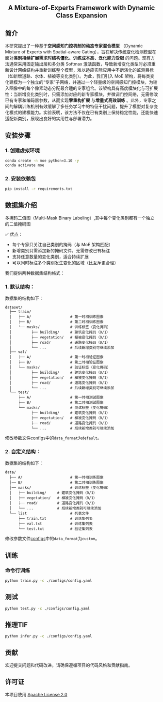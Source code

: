 <h2 align="center">
  A Mixture-of-Experts Framework with Dynamic Class Expansion
</h2>

## 简介
本研究提出了一种基于**空间感知门控机制的动态专家混合模型** （Dynamic Mixture of Experts with Spatial-aware Gating），旨在解决传统变化检测模型在面对**类别持续扩展需求时结构僵化、训练成本高、泛化能力受限** 的问题。现有方法通常采用固定输出层和多分类 Softmax 激活函数，导致新增变化类型时必须重新设计网络结构并重新训练整个模型，难以适应实际应用中不断演化的监测目标（如新增道路、水体、植被等变化类别）。为此，我们引入 MoE 架构，将每类变化建模为一个独立的“专家”子网络，并通过一个轻量级的空间感知门控模块，为输入图像中的每个像素动态分配最合适的专家组合。该架构具有高度模块化与可扩展性：当新增变化类别时，只需添加对应的新专家模块，并微调门控网络，无需修改已有专家和编码器参数，从而实现**零重构扩展** 与**增量式高效训练** 。此外，专家之间的解耦训练机制有效缓解了多任务学习中的特征干扰问题，提升了模型对复杂变化模式的建模能力。实验表明，该方法不仅在已有类别上保持稳定性能，还能快速适配新类别，展现出良好的实用性与部署潜力。

## 安装步骤

### 1. 创建虚拟环境

```bash
conda create -n moe python=3.10 -y
conda activate moe
```

### 2. 安装依赖包

```bash
pip install -r requirements.txt
```

## 数据集介绍
多掩码二值图（Multi-Mask Binary Labeling）,其中每个变化类别都有一个独立的二值掩码图

✅ 优点：
- 每个专家只关注自己类别的掩码（与 MoE 架构匹配）
- 新增类别只需添加新的掩码文件，无需修改已有标注
- 支持任意数量的变化类别，适合持续扩展
- 可以同时标注多个类别发生变化的区域（比互斥更合理）

我们提供两种数据集结构格式：
### 1. 默认结构：
数据集的结构如下：
```text
dataset/
  ├── train/
  │   ├── A/                  # 第一时相训练图像
  │   ├── B/                  # 第二时相训练图像
  │   └── masks/              # 训练标签（变化掩码）
  │         ├── building/     # 建筑变化掩码（0/1）
  │         ├── vegetation/   # 植被变化掩码（0/1）
  │         ├── road/         # 道路变化掩码（0/1）
  │         └── ...           # 后续新增类别可继续添加
  ├── val/
  │   ├── A/                  # 第一时相验证图像
  │   ├── B/                  # 第二时相验证图像
  │   └── masks/              # 验证标签（变化掩码）
  │         ├── building/     # 建筑变化掩码（0/1）
  │         ├── vegetation/   # 植被变化掩码（0/1）
  │         ├── road/         # 道路变化掩码（0/1）
  │         └── ...           # 后续新增类别可继续添加
  └── test/
      ├── A/                  # 第一时相测试图像
      ├── B/                  # 第二时相测试图像
      └── masks/              # 测试标签（变化掩码）
            ├── building/     # 建筑变化掩码（0/1）
            ├── vegetation/   # 植被变化掩码（0/1）
            ├── road/         # 道路变化掩码（0/1）
            └── ...           # 后续新增类别可继续添加
```
修改参数文件[configs](./configs/config.yaml)中的`data_format`为`default`。

### 2. 自定义结构：
数据集的结构如下：
```text
data/
  ├── A/                      # 第一时相训练图像
  │── B/                      # 第二时相训练图像
  │── masks/                  # 训练标签（变化掩码）
  │   ├── building/     # 建筑变化掩码（0/1）
  │   ├── vegetation/   # 植被变化掩码（0/1）
  │   ├── road/         # 道路变化掩码（0/1）
  │   └── ...           # 后续新增类别可继续添加
  └── list                    # 列表文件
      ├── train.txt           # 训练集列表
      ├── val.txt             # 训练集列表
      └── test.txt            # 验证集列表
```
修改参数文件[configs](./configs/config.yaml)中的`data_format`为`custom`。

## 训练

### 命令行训练
```bash
python train.py -c ./configs/config.yaml
```

## 测试
```bash
python test.py -c ./configs/config.yaml
```

## 推理TIF
```bash
python infer.py -c ./configs/config.yaml
```

## 贡献

欢迎提交问题和代码改进。请确保遵循项目的代码风格和贡献指南。

## 许可证

本项目使用 [Apache License 2.0](LICENSE)
